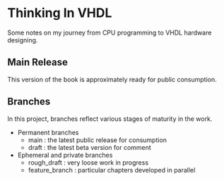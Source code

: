 # Thinking In VHDL

Some notes on my journey from CPU programming to VHDL hardware designing.

## Main Release

This version of the book is approximately ready for public consumption.

## Branches

In this project, branches reflect various stages of maturity in the work.

- Permanent branches
   - main : the latest public release for consumption
   - draft : the latest beta version for comment
- Ephemeral and private branches
   - rough_draft : very loose work in progress
   - feature_branch : particular chapters developed in parallel
